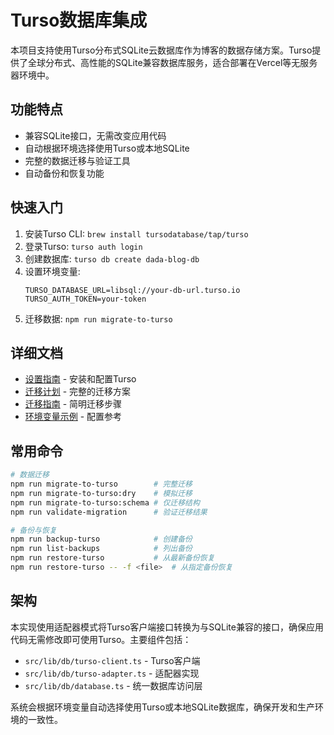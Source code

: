 # Turso数据库集成

本项目支持使用Turso分布式SQLite云数据库作为博客的数据存储方案。Turso提供了全球分布式、高性能的SQLite兼容数据库服务，适合部署在Vercel等无服务器环境中。

## 功能特点

- 兼容SQLite接口，无需改变应用代码
- 自动根据环境选择使用Turso或本地SQLite
- 完整的数据迁移与验证工具
- 自动备份和恢复功能

## 快速入门

1. 安装Turso CLI: `brew install tursodatabase/tap/turso`
2. 登录Turso: `turso auth login`
3. 创建数据库: `turso db create dada-blog-db`
4. 设置环境变量:
   ```
   TURSO_DATABASE_URL=libsql://your-db-url.turso.io
   TURSO_AUTH_TOKEN=your-token
   ```
5. 迁移数据: `npm run migrate-to-turso`

## 详细文档

- [设置指南](./turso-setup-guide.md) - 安装和配置Turso
- [迁移计划](./turso-migration-plan.md) - 完整的迁移方案
- [迁移指南](./turso-migration-guide.md) - 简明迁移步骤
- [环境变量示例](./turso-env-example.md) - 配置参考

## 常用命令

```bash
# 数据迁移
npm run migrate-to-turso        # 完整迁移
npm run migrate-to-turso:dry    # 模拟迁移
npm run migrate-to-turso:schema # 仅迁移结构
npm run validate-migration      # 验证迁移结果

# 备份与恢复
npm run backup-turso            # 创建备份
npm run list-backups            # 列出备份
npm run restore-turso           # 从最新备份恢复
npm run restore-turso -- -f <file>  # 从指定备份恢复
```

## 架构

本实现使用适配器模式将Turso客户端接口转换为与SQLite兼容的接口，确保应用代码无需修改即可使用Turso。主要组件包括：

- `src/lib/db/turso-client.ts` - Turso客户端
- `src/lib/db/turso-adapter.ts` - 适配器实现
- `src/lib/db/database.ts` - 统一数据库访问层

系统会根据环境变量自动选择使用Turso或本地SQLite数据库，确保开发和生产环境的一致性。 